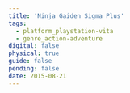 ```yaml
---
title: 'Ninja Gaiden Sigma Plus'
tags:
  - platform_playstation-vita
  - genre_action-adventure
digital: false
physical: true
guide: false
pending: false
date: 2015-08-21
---
```

